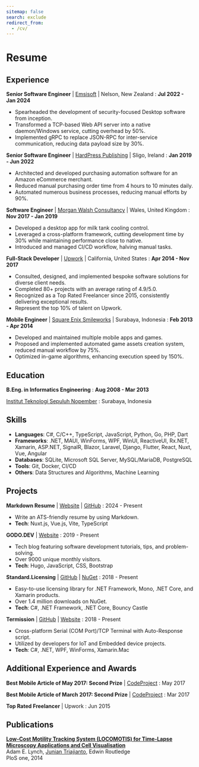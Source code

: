 ```yaml
---
sitemap: false
search: exclude
redirect_from:
  - /cv/
---
```


# Resume

<!--
Software engineer with C# and JavaScript experience
  : <span class="iconify" data-icon="charm:person"></span> [junian.dev](https://www.junian.dev/)<br><span class="iconify" data-icon="ic:outline-location-on"></span> Surabaya, Indonesia

---

<span class="iconify" data-icon="tabler:brand-github"></span> [github.com/junian](https://github.com/junian)<br><span class="iconify" data-icon="tabler:brand-linkedin"></span> [linkedin.com/in/junian](https://www.linkedin.com/in/junian/)
  : <span class="iconify" data-icon="tabler:phone"></span> [(+62) 8xx-xxxx-xx87](https://wa.me/628xxxxxxxx87)<br><span class="iconify" data-icon="tabler:mail"></span> [jt@junian.dev](mailto:jt@junian.dev)
-->

## Experience

**Senior Software Engineer** | [Emsisoft](https://www.emsisoft.com/) | Nelson, New Zealand
  : **Jul 2022 - Jan 2024**

- Spearheaded the development of security-focused Desktop software from inception.
- Transformed a TCP-based Web API server into a native daemon/Windows service, cutting overhead by 50%.
- Implemented gRPC to replace JSON-RPC for inter-service communication, reducing data payload size by 30%.

**Senior Software Engineer** | [HardPress Publishing](https://hardpress.net/) | Sligo, Ireland
  : **Jan 2019 - Jun 2022**

- Architected and developed purchasing automation software for an Amazon eCommerce merchant.
- Reduced manual purchasing order time from 4 hours to 10 minutes daily.
- Automated numerous business processes, reducing manual efforts by 90%.

**Software Engineer** | [Morgan Walsh Consultancy](https://morganwalsh.co.uk/) | Wales, United Kingdom
  : **Nov 2017 - Jan 2019**

- Developed a desktop app for milk tank cooling control.
- Leveraged a cross-platform framework, cutting development time by 30% while maintaining performance close to native.
- Introduced and managed CI/CD workflow, halving manual tasks.

**Full-Stack Developer** | [Upwork](https://www.upwork.com/freelancers/~01e5c1fb94555ee2d7) | California, United States
  : **Apr 2014 - Nov 2017**

- Consulted, designed, and implemented bespoke software solutions for diverse client needs.
- Completed 80+ projects with an average rating of 4.9/5.0.
- Recognized as a Top Rated Freelancer since 2015, consistently delivering exceptional results.
- Represent the top 10% of talent on Upwork.

**Mobile Engineer** | [Square Enix Smileworks](https://ecc.co.id/company/site/view/932) | Surabaya, Indonesia
  : **Feb 2013 - Apr 2014**

- Developed and maintained multiple mobile apps and games.
- Proposed and implemented automated game assets creation system, reduced manual workflow by 75%.
- Optimized in-game algorithms, enhancing execution speed by 150%.

## Education

**B.Eng. in Informatics Engineering**
  : **Aug 2008 - Mar 2013**

[Institut Teknologi Sepuluh Nopember](https://www.its.ac.id/informatika/)
  : Surabaya, Indonesia

## Skills

- **Languages**: C#, C/C++, TypeScript, JavaScript, Python, Go, PHP, Dart
- **Frameworks**: .NET, MAUI, WinForms, WPF, WinUI, ReactiveUI, Rx.NET, Xamarin, ASP.NET, SignalR, Blazor, Laravel, Django, Flutter, React, Nuxt, Vue, Angular
- **Databases**: SQLite, Microsoft SQL Server, MySQL/MariaDB, PostgreSQL
- **Tools**: Git, Docker, CI/CD
- **Others**: Data Structures and Algorithms, Machine Learning

## Projects

**Markdown Resume** | [<u>Website</u>](https://www.juniansoft.com/markdown-resume/) | [<u>GitHub</u>](https://github.com/junian/markdown-resume/)
  : 2024 - Present

- Write an ATS-friendly resume by using Markdown.
- **Tech**: Nuxt.js, Vue.js, Vite, TypeScript

**GODO.DEV** | [<u>Website</u>](https://www.godo.dev/)
  : 2019 - Present

- Tech blog featuring software development tutorials, tips, and problem-solving.
- Over 9000 unique monthly visitors.
- **Tech**: Hugo, JavaScript, CSS, Bootstrap

**Standard.Licensing** | [<u>GitHub</u>](https://github.com/junian/Standard.Licensing) | [<u>NuGet</u>](https://www.nuget.org/packages/Standard.Licensing/)
  : 2018 - Present

- Easy-to-use licensing library for .NET Framework, Mono, .NET Core, and Xamarin products.
- Over 1.4 million downloads on NuGet.
- **Tech**: C#, .NET Framework, .NET Core, Bouncy Castle

**Termission** | [<u>GitHub</u>](https://github.com/junian/termission) | [<u>Website</u>](https://www.juniansoft.com/termission/)
  : 2018 - Present

- Cross-platform Serial (COM Port)/TCP Terminal with Auto-Response script.
- Utilized by developers for IoT and Embedded device projects.
- **Tech**: C#, .NET, WPF, WinForms, Xamarin.Mac

## Additional Experience and Awards

**Best Mobile Article of May 2017: Second Prize** | [CodeProject](https://go.junian.net/codeproject-2017-05)
  : May 2017

**Best Mobile Article of March 2017: Second Prize** | [CodeProject](https://go.junian.net/codeproject-2017-03)
  : Mar 2017

**Top Rated Freelancer** | Upwork
  : Jun 2015

## Publications

**[Low-Cost Motility Tracking System (LOCOMOTIS) for Time-Lapse Microscopy Applications and Cell Visualisation](https://journals.plos.org/plosone/article?id=10.1371/journal.pone.0103547)**<br />
Adam E. Lynch, <u>Junian Triajianto</u>, Edwin Routledge<br />
PloS one, 2014
